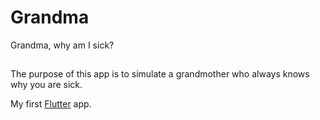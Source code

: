 # Grandma

Grandma, why am I sick?

##

The purpose of this app is to simulate a grandmother who always knows why you are sick.

My first [Flutter](https://flutter.dev/) app.